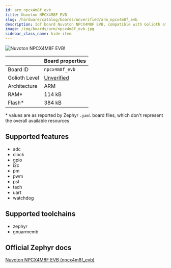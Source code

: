 ```yaml
---
id: arm_npcx4m8f_evb
title: Nuvoton NPCX4M8F EVB
slug: /hardware/catalog/boards/unverified/arm_npcx4m8f_evb
description: IoT board Nuvoton NPCX4M8F EVB, compatible with Golioth at unverified level.
image: /img/boards/arm/npcx4m8f_evb.jpg
sidebar_class_name: hide-item
---
```


[//]: # (This is an auto-generated file, do not edit! Changes to it will be lost upon re-generation)

![Nuvoton NPCX4M8F EVB!](/img/boards/arm/npcx4m8f_evb.jpg "Nuvoton NPCX4M8F EVB")

|                | Board properties     |
| -------------  | -------------------- |
| Board ID       | `npcx4m8f_evb` |
| Golioth Level  | [Unverified](/hardware#unverified-boards) |
| Architecture   | ARM |
| RAM*           | 114 kB |
| Flash*         | 384 kB |

\* values are as reported by Zephyr `.yaml` board files, which don't represent the overall available resources



## Supported features

* adc
* clock
* gpio
* i2c
* pm
* pwm
* psl
* tach
* uart
* watchdog

## Supported toolchains

* zephyr
* gnuarmemb

## Official Zephyr docs

[Nuvoton NPCX4M8F EVB (npcx4m8f_evb)](https://docs.zephyrproject.org/latest/boards/arm/npcx4m8f_evb/doc/index.html)
